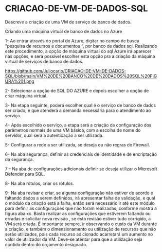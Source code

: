 # CRIACAO-DE-VM-DE-DADOS-SQL
Descreve a criação de uma VM de serviço de banco de dados.

Criando uma máquina virtual de banco de dados no Azure

1- Ao entrar através do portal do Azure, digitar no campo de busca “pesquisa de recursos e documentos “, por banco de dados sql. 
Realizando este procedimento, a opção de máquina virtual do sql Azure irá aparecer nas opções, 
e será possível escolher esta opção pra a criação da máquina virtual de serviços de banco de dados.

https://github.com/Juliocarlo/CRIACAO-DE-VM-DE-DADOS-SQL/blob/main/VM%20DE%20BANCO%20DE%20DADOS%20SQL%20FIGURA%201.png

2- Selecionar a opção de SQL DO AZURE e depois escolher a opção de criar máquina virtual.



3- Na etapa seguinte, poderá escolher qual é o serviço de banco de dados ser criado, e que atenderá a demanda necessária para o atendimento ao serviço.


4- Após escolhido o serviço, a etapa será a criação da configuração dos parâmetros normais de uma VM básica, 
com a escolha de nome do servidor, qual será a autenticação a ser utilizada.


5- Configurar a rede a ser utilizada, se deseja ou não regras de Firewall.


6- Na aba segurança, definir as credenciais de identidade e de encriptação  da segurança.


7 – Na aba de configurações adicionais definir se deseja utilizar o Microsoft Defender para SQL.


8- Na aba rótulos, criar os rótulos.


9- Na aba revisar e criar, se alguma configuração não estiver de acordo e faltando dados a serem definidos, irá apresentar falha de validação, 
e qual o módulo da criação está a falha, então será necessário ir até este módulo para definir as configurações que não foram realizadas, conforme mostra a figura abaixo.
Basta realizar as configurações que estiverem faltando ou erradas e solicitar nova revisão , se esta revisão estiver tudo corrigido, a VM será criada. 
É importante sempre, ir observando o custo da VM durante a criação, e também o dimensionamento ou utilização de recursos que não serão utilizados, 
pois cada recurso adicionado acarretará um aumento no valor de utilizador da VM. Deve-se atentar para que a utilização seja contido dentro do orçamento designado.


